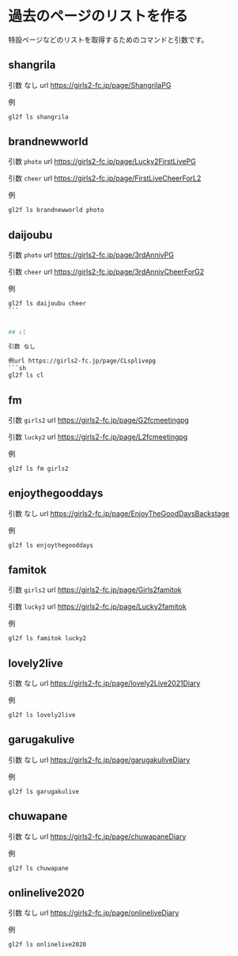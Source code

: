 # 過去のページのリストを作る

特設ページなどのリストを取得するためのコマンドと引数です。

## shangrila

引数 なし
url https://girls2-fc.jp/page/ShangrilaPG

例
```sh
gl2f ls shangrila
```

## brandnewworld

引数 `photo`
url https://girls2-fc.jp/page/Lucky2FirstLivePG

引数 `cheer`
url https://girls2-fc.jp/page/FirstLiveCheerForL2

例
```sh
gl2f ls brandnewworld photo
```


## daijoubu

引数 `photo`
url https://girls2-fc.jp/page/3rdAnnivPG

引数 `cheer`
url https://girls2-fc.jp/page/3rdAnnivCheerForG2

例
```sh
gl2f ls daijoubu cheer
```　


## cl

引数 なし

例url https://girls2-fc.jp/page/CLsplivepg
```sh
gl2f ls cl
```


## fm

引数 `girls2`
url https://girls2-fc.jp/page/G2fcmeetingpg

引数 `lucky2`
url https://girls2-fc.jp/page/L2fcmeetingpg

例
```sh
gl2f ls fm girls2
```


## enjoythegooddays

引数 なし
url https://girls2-fc.jp/page/EnjoyTheGoodDaysBackstage

例
```sh
gl2f ls enjoythegooddays
```


## famitok

引数 `girls2`
url https://girls2-fc.jp/page/Girls2famitok

引数 `lucky2`
url https://girls2-fc.jp/page/Lucky2famitok

例
```sh
gl2f ls famitok lucky2
```


## lovely2live

引数 なし
url https://girls2-fc.jp/page/lovely2Live2021Diary

例
```sh
gl2f ls lovely2live
```


## garugakulive

引数 なし
url https://girls2-fc.jp/page/garugakuliveDiary

例
```sh
gl2f ls garugakulive
```


## chuwapane

引数 なし
url https://girls2-fc.jp/page/chuwapaneDiary

例
```sh
gl2f ls chuwapane
```


## onlinelive2020

引数 なし
url https://girls2-fc.jp/page/onlineliveDiary

例
```sh
gl2f ls onlinelive2020
```
